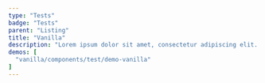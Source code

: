 ```yaml
---
type: "Tests"
badge: "Tests"
parent: "Listing"
title: "Vanilla"
description: "Lorem ipsum dolor sit amet, consectetur adipiscing elit. Nunc tempus laoreet leo sit amet iaculis."
demos: [
  "vanilla/components/test/demo-vanilla"
]
---
```


